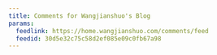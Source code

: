 ```yaml
---
title: Comments for Wangjianshuo's Blog
params:
  feedlink: https://home.wangjianshuo.com/comments/feed
  feedid: 30d5e32c75c58d2ef085e09c0fb67a98
---
```

